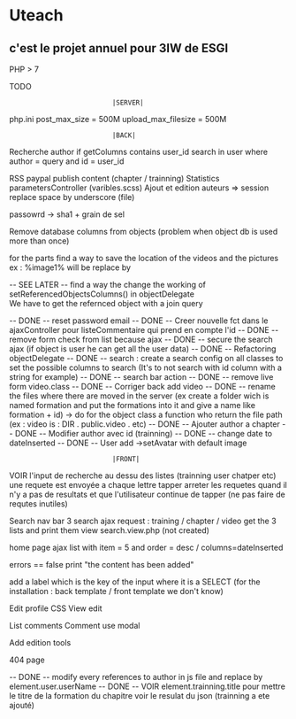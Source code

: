 # Uteach

## c'est le projet annuel pour 3IW de ESGI

PHP > 7  

TODO


                              |SERVER|

php.ini
  post_max_size = 500M
  upload_max_filesize = 500M


                              |BACK|

Recherche author 
  if getColumns contains user_id search in user where author = query and id = user_id 


RSS
paypal
publish content (chapter / trainning)
Statistics
parametersController (varibles.scss)
Ajout et edition auteurs => session
replace space by underscore (file)

passowrd -> sha1 + grain de sel

Remove database columns from objects (problem when object db is used more than once)

for the parts find a way to save the location of the videos and the pictures  
  ex : %image1% will be replace by  

-- SEE LATER -- find a way the change the working of setReferencedObjectsColumns() in objectDelegate  
                We have to get the refernced object with a join query

-- DONE -- reset password email
-- DONE -- Creer nouvelle fct dans le ajaxController pour listeCommentaire qui prend en compte l'id
-- DONE -- remove form check from list because ajax
-- DONE -- secure the search ajax (if object is user he can get all the user data)
-- DONE -- Refactoring objectDelegate
-- DONE -- search :
           create a search config on all classes to set the possible columns to search (It's to not search with id column with a string for example)
-- DONE -- search bar action
-- DONE -- remove live form video.class
-- DONE -- Corriger back add video
-- DONE -- rename the files where there are moved in the server (ex create a folder wich is named formation and put the formations into it and
           give a name like formation + id) -> do for the object class a function who return the file path (ex : video is : DIR . public.video . etc)
-- DONE -- Ajouter author a chapter
-- DONE -- Modifier author avec id (trainning)
-- DONE -- change date to dateInserted
-- DONE -- User add ->setAvatar with default image

                              |FRONT|

VOIR l'input de recherche au dessu des listes (trainning user chatper etc) une requete est envoyée a chaque lettre tapper
  arreter les requetes quand il n'y a pas de resultats et que l'utilisateur continue de tapper (ne pas faire de requtes inutiles)


Search nav bar
	3 search ajax request :
		training / chapter / video
	get the 3 lists and print them
	view search.view.php (not created)

home page
  ajax list with item = 5 and order = desc / columns=dateInserted


errors == false print "the content has been added"

add a label which is the key of the input where it is a SELECT
  (for the installation : back template / front template we don't know)

Edit profile CSS
View edit

List comments
Comment use modal

Add edition tools

404 page

-- DONE -- modify every references to author in js file and replace by element.user.userName
-- DONE -- VOIR element.trainning.title pour mettre le titre de la formation du chapitre voir le resulat du json (trainning a ete ajouté)
